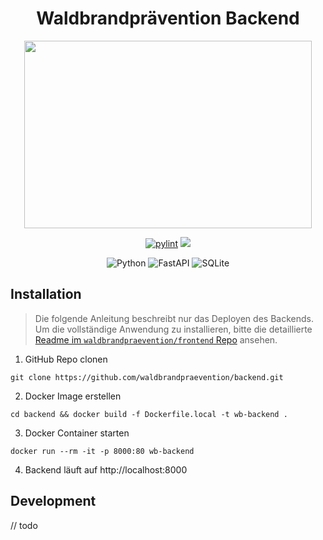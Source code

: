 <h1 align="center">Waldbrandprävention Backend</h1>
<p align="center">   
    <img width="460" height="300" src="https://bp.adriansoftware.de/logos/logo-v1.svg?ref=gh-back"> <!-- Todo make file local -->
</p>

<div align="center">

[![pylint](https://img.shields.io/github/workflow/status/waldbrandpraevention/backend/Pylint?style=for-the-badge)](https://github.com/waldbrandpraevention/backend/actions/workflows/Pylint.yml)
![](https://img.shields.io/github/commit-activity/m/waldbrandpraevention/backend?style=for-the-badge)

![Python](https://img.shields.io/badge/python-3670A0?style=for-the-badge&logo=python&logoColor=ffdd54)
![FastAPI](https://img.shields.io/badge/FastAPI-005571?style=for-the-badge&logo=fastapi)
![SQLite](https://img.shields.io/badge/sqlite-%2307405e.svg?style=for-the-badge&logo=sqlite&logoColor=white)



</div>

## Installation

> Die folgende Anleitung beschreibt nur das Deployen des Backends. Um die vollständige Anwendung zu installieren, bitte die detaillierte [Readme im `waldbrandpraevention/frontend` Repo](https://github.com/waldbrandpraevention/frontend#readme) ansehen.

1. GitHub Repo clonen
```
git clone https://github.com/waldbrandpraevention/backend.git
```
2. Docker Image erstellen
```
cd backend && docker build -f Dockerfile.local -t wb-backend .
```
3. Docker Container starten
```
docker run --rm -it -p 8000:80 wb-backend
```
4. Backend läuft auf http://localhost:8000

## Development

// todo

